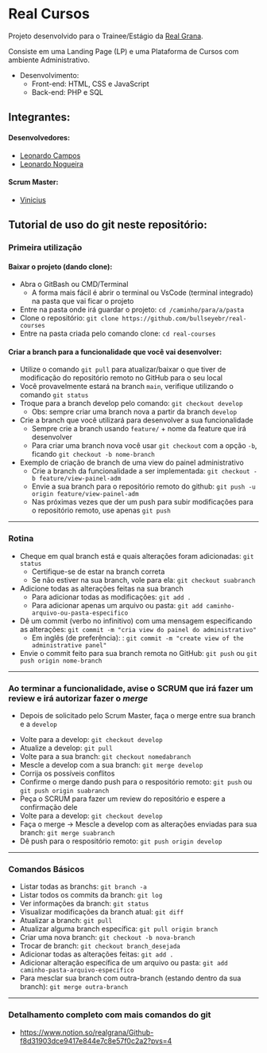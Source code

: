 # Real Cursos

Projeto desenvolvido para o Trainee/Estágio da [Real Grana](https://realgrana.com.br/). 

Consiste em uma Landing Page (LP) e uma Plataforma de Cursos com ambiente Administrativo.

- Desenvolvimento:
  - Front-end: HTML, CSS e JavaScript
  - Back-end: PHP e SQL


## Integrantes:

#### Desenvolvedores:

- [Leonardo Campos](https://github.com/fcamposleonardo)
- [Leonardo Nogueira](https://github.com/Leosharkdev)


#### Scrum Master:

- [Vinicius](https://www.linkedin.com/in/vinicius-carlos/)



## Tutorial de uso do git neste repositório:




### Primeira utilização

#### Baixar o projeto (dando clone):

- Abra o GitBash ou CMD/Terminal
  - A forma mais fácil é abrir o terminal ou VsCode (terminal integrado) na pasta que vai ficar o projeto
- Entre na pasta onde irá guardar o projeto: `cd /caminho/para/a/pasta`
- Clone o repositório: `git clone https://github.com/bullseyebr/real-courses`
- Entre na pasta criada pelo comando clone: `cd real-courses`


#### Criar a branch para a funcionalidade que você vai desenvolver:

- Utilize o comando `git pull` para atualizar/baixar o que tiver de modificação do repositório remoto no GitHub para o seu local
- Você provavelmente estará na branch `main`, verifique utilizando o comando `git status`
- Troque para a branch develop pelo comando: `git checkout develop`
  - Obs: sempre criar uma branch nova a partir da branch `develop`
- Crie a branch que você utilizará para desenvolver a sua funcionalidade
  - Sempre crie a branch usando `feature/` + nome da feature que irá desenvolver
  - Para criar uma branch nova você usar `git checkout` com a opção `-b`, ficando `git checkout -b nome-branch`
- Exemplo de criação de branch de uma view do painel administrativo
  - Crie a branch da funcionalidade a ser implementada: `git checkout -b feature/view-painel-adm`
  - Envie a sua branch para o repositório remoto do github: `git push -u origin feature/view-painel-adm`
  - Nas próximas vezes que der um push para subir modificações para o repositório remoto, use apenas `git push`


---

### Rotina

- Cheque em qual branch está e quais alterações foram adicionadas: `git status`
  - Certifique-se de estar na branch correta
  - Se não estiver na sua branch, vole para ela: `git checkout suabranch`
- Adicione todas as alterações feitas na sua branch
  - Para adicionar todas as modificações: `git add .`
  - Para adicionar apenas um arquivo ou pasta: `git add caminho-arquivo-ou-pasta-especifico`
- Dê um commit (verbo no infinitivo) com uma mensagem especificando as alterações: `git commit -m "cria view do painel do administrativo"`
  - Em inglês (de preferência): : `git commit -m "create view of the administrative panel"`
- Envie o commit feito para sua branch remota no GitHub: `git push` ou `git push origin nome-branch`
---

### Ao terminar a funcionalidade, avise o SCRUM que irá fazer um review e irá autorizar fazer o *merge*

- Depois de solicitado pelo Scrum Master, faça o merge entre sua branch e a `develop`
* Volte para a develop: `git checkout develop`
* Atualize a develop: `git pull`
* Volte para a sua branch: `git checkout nomedabranch`
* Mescle a develop com a sua branch: `git merge develop`
* Corrija os possíveis conflitos
* Confirme o merge dando push para o respositório remoto: `git push` ou `git push origin suabranch`
* Peça o SCRUM para fazer um review do repositório e espere a confirmação dele
* Volte para a develop: `git checkout develop`
* Faça o merge -> Mescle a develop com as alterações enviadas para sua branch: `git merge suabranch`
* Dê push para o respositório remoto: `git push origin develop`
---


### Comandos Básicos

* Listar todas as branchs: `git branch -a`
* Listar todos os commits da branch: `git log`
* Ver informações da branch: `git status`
* Visualizar modificações da branch atual: `git diff`
* Atualizar a branch: `git pull`
* Atualizar alguma branch específica: `git pull origin branch`
* Criar uma nova branch: `git checkout -b nova-branch`
* Trocar de branch: `git checkout branch_desejada`
* Adicionar todas as alterações feitas: `git add .`
* Adicionar alteração específica de um arquivo ou pasta: `git add caminho-pasta-arquivo-especifico`
* Para mesclar sua branch com outra-branch (estando dentro da sua branch): `git merge outra-branch`
---

### Detalhamento completo com mais comandos do git

- https://www.notion.so/realgrana/Github-f8d31903dce9417e844e7c8e57f0c2a2?pvs=4
